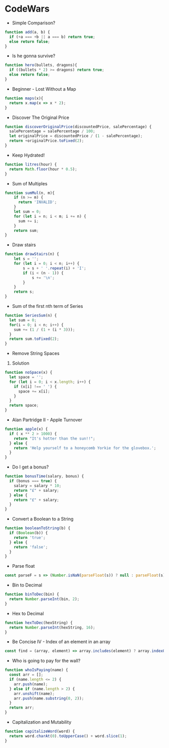 # CodeWars
* Simple Comparison?
```javascript
function add(a, b) {
  if (+a === +b || a === b) return true;
  else return false;
}
```
* Is he gonna survive?
```javascript
function hero(bullets, dragons){
  if ((bullets * 2) >= dragons) return true;
  else return false;
}
```
* Beginner - Lost Without a Map
```javascript
function maps(x){
  return x.map(x => x * 2);
}
```
* Discover The Original Price
```javascript
function discoverOriginalPrice(discountedPrice, salePercentage) {
  salePercentage = salePercentage / 100;
  let originalPrice = discountedPrice / (1 - salePercentage);
  return +originalPrice.toFixed(2);
}
```
* Keep Hydrated!
```javascript
function litres(hour) {
  return Math.floor(hour * 0.5);
}
```
* Sum of Multiples
```javascript
function sumMul(n, m){
    if (n >= m) {
      return 'INVALID';
    }
    let sum = 0;
    for (let i = n; i < m; i += n) {
      sum += i;
    }
    return sum;
}
```
* Draw stairs
```javascript
function drawStairs(n) {
    let s = '';
    for (let i = 0; i < n; i++) {
        s = s + ' '.repeat(i) + 'I';
        if (i < (n - 1)) {
            s += '\n';
        }
    }
    return s;
}
```
* Sum of the first nth term of Series
```javascript
function SeriesSum(n) {
  let sum = 0;
  for(i = 0; i < n; i++) {
    sum += (1 / (1 + (i * 3)));
  }
  return sum.toFixed(2);
}
```
* Remove String Spaces
1. Solution 
```javascript
function noSpace(x) {
  let space = '';
  for (let i = 0; i < x.length; i++) {
    if (x[i] !== ' ') {
      space += x[i];
    }
  }
  return space;
}
```
* Alan Partridge II - Apple Turnover
```javascript
function apple(x) {
  if ( x ** 2 > 1000) {
    return "It's hotter than the sun!!";
  } else {
    return 'Help yourself to a honeycomb Yorkie for the glovebox.';
  }
}
```
* Do I get a bonus?
```javascript
function bonusTime(salary, bonus) {
  if (bonus === true) {
    salary = salary * 10;
    return "£" + salary;
  } else {
    return "£" + salary;
  }
}
```
* Convert a Boolean to a String
```javascript
function booleanToString(b) {
  if (Boolean(b)) {
    return 'true';
  } else {
    return 'false';
  }
}
```
* Parse float
```javascript
const parseF = s => (Number.isNaN(parseFloat(s)) ? null : parseFloat(s));
```
* Bin to Decimal
```javascript
function binToDec(bin) {
  return Number.parseInt(bin, 2);
}
```
* Hex to Decimal
```javascript
function hexToDec(hexString) {
  return Number.parseInt(hexString, 16);
}
```
* Be Concise IV - Index of an element in an array
```javascript
const find = (array, element) => array.includes(element) ? array.indexOf(element): 'Not found';
```
* Who is going to pay for the wall?
```javascript
function whoIsPaying(name) {
  const arr = [];
  if (name.length <= 2) {
    arr.push(name);
  } else if (name.length > 2) {
    arr.unshift(name);
    arr.push(name.substring(0, 2));
  }
  return arr;
}
```
* Capitalization and Mutability
```javascript
function capitalizeWord(word) {
  return word.charAt(0).toUpperCase() + word.slice(1);
}
```